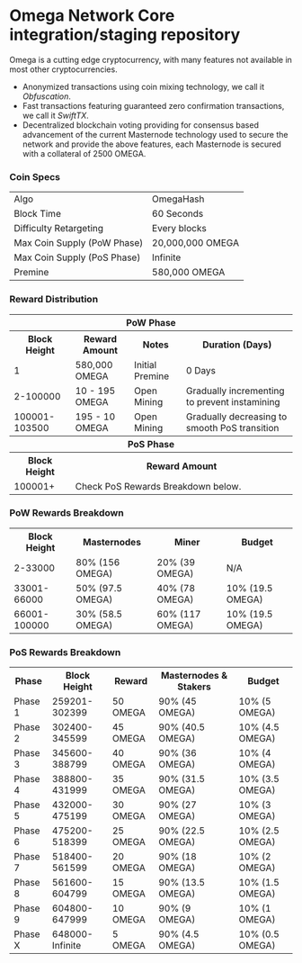 Omega Network Core integration/staging repository
=================================================

Omega is a cutting edge cryptocurrency, with many features not available in most other cryptocurrencies.
- Anonymized transactions using coin mixing technology, we call it _Obfuscation_.
- Fast transactions featuring guaranteed zero confirmation transactions, we call it _SwiftTX_.
- Decentralized blockchain voting providing for consensus based advancement of the current Masternode
  technology used to secure the network and provide the above features, each Masternode is secured
  with a collateral of 2500 OMEGA.

### Coin Specs
<table>
<tr><td>Algo</td><td>OmegaHash</td></tr>
<tr><td>Block Time</td><td>60 Seconds</td></tr>
<tr><td>Difficulty Retargeting</td><td>Every blocks</td></tr>
<tr><td>Max Coin Supply (PoW Phase)</td><td>20,000,000 OMEGA</td></tr>
<tr><td>Max Coin Supply (PoS Phase)</td><td>Infinite</td></tr>
<tr><td>Premine</td><td>580,000 OMEGA</td></tr>
</table>

### Reward Distribution

<table>
<th colspan=4>PoW Phase</th>
<tr><th>Block Height</th><th>Reward Amount</th><th>Notes</th><th>Duration (Days)</th></tr>
<tr><td>1</td><td>580,000 OMEGA</td><td>Initial Premine</td><td>0 Days</td></tr>
<tr><td>2-100000</td><td>10 - 195 OMEGA</td><td>Open Mining</td><td>Gradually incrementing to prevent instamining</td></tr>
<tr><td>100001-103500</td><td>195 - 10 OMEGA</td><td>Open Mining</td><td>Gradually decreasing to smooth PoS transition</td></tr>

<tr><th colspan=4>PoS Phase</th></tr>
<tr><th>Block Height</th><th colspan=3>Reward Amount</th></tr>
<tr><td>100001+</td><td colspan=3>Check PoS Rewards Breakdown below.</td></tr>
</table>

### PoW Rewards Breakdown

<table>
<th>Block Height</th><th>Masternodes</th><th>Miner</th><th>Budget</th>
<tr><td>2-33000</td><td>80% (156 OMEGA)</td><td>20% (39 OMEGA)</td><td>N/A</td></tr>
<tr><td>33001-66000</td><td>50% (97.5 OMEGA)</td><td>40% (78 OMEGA)</td><td>10% (19.5 OMEGA)</td></tr>
<tr><td>66001-100000</td><td>30% (58.5 OMEGA)</td><td>60% (117 OMEGA)</td><td>10% (19.5 OMEGA)</td></tr>
</table>

### PoS Rewards Breakdown

<table>
<th>Phase</th><th>Block Height</th><th>Reward</th><th>Masternodes & Stakers</th><th>Budget</th>
<tr><td>Phase 1</td><td>259201-302399</td><td>50 OMEGA</td><td>90% (45 OMEGA)</td><td>10% (5 OMEGA)</td></tr>
<tr><td>Phase 2</td><td>302400-345599</td><td>45 OMEGA</td><td>90% (40.5 OMEGA)</td><td>10% (4.5 OMEGA)</td></tr>
<tr><td>Phase 3</td><td>345600-388799</td><td>40 OMEGA</td><td>90% (36 OMEGA)</td><td>10% (4 OMEGA)</td></tr>
<tr><td>Phase 4</td><td>388800-431999</td><td>35 OMEGA</td><td>90% (31.5 OMEGA)</td><td>10% (3.5 OMEGA)</td></tr>
<tr><td>Phase 5</td><td>432000-475199</td><td>30 OMEGA</td><td>90% (27 OMEGA)</td><td>10% (3 OMEGA)</td></tr>
<tr><td>Phase 6</td><td>475200-518399</td><td>25 OMEGA</td><td>90% (22.5 OMEGA)</td><td>10% (2.5 OMEGA)</td></tr>
<tr><td>Phase 7</td><td>518400-561599</td><td>20 OMEGA</td><td>90% (18 OMEGA)</td><td>10% (2 OMEGA)</td></tr>
<tr><td>Phase 8</td><td>561600-604799</td><td>15 OMEGA</td><td>90% (13.5 OMEGA)</td><td>10% (1.5 OMEGA)</td></tr>
<tr><td>Phase 9</td><td>604800-647999</td><td>10 OMEGA</td><td>90% (9 OMEGA)</td><td>10% (1 OMEGA)</td></tr>
<tr><td>Phase X</td><td>648000-Infinite</td><td>5 OMEGA</td><td>90% (4.5 OMEGA)</td><td>10% (0.5 OMEGA)</td></tr>
</table>
